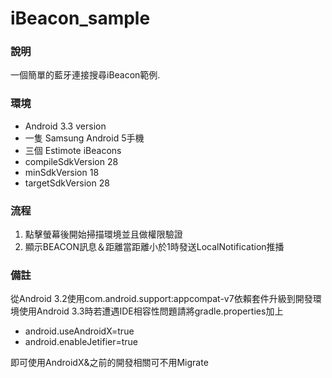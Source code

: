 # iBeacon_sample


### 說明
一個簡單的藍牙連接搜尋iBeacon範例.

### 環境
<ul>
 <li>Android 3.3 version
 <li>一隻 Samsung Android 5手機
 <li>三個 Estimote iBeacons
 <li>compileSdkVersion 28
 <li>minSdkVersion 18
 <li>targetSdkVersion 28
</ul>

### 流程
1. 點擊螢幕後開始掃描環境並且做權限驗證<br/>
2. 顯示BEACON訊息＆距離當距離小於1時發送LocalNotification推播


### 備註
從Android 3.2使用com.android.support:appcompat-v7依賴套件升級到開發環境使用Android 3.3時若遭遇IDE相容性問題請將gradle.properties加上

<ul>
  <li>android.useAndroidX=true
  <li>android.enableJetifier=true
</ul>

即可使用AndroidX&之前的開發相關可不用Migrate
